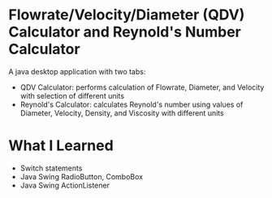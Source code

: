 # Flowrate/Velocity/Diameter (QDV) Calculator and Reynold's Number Calculator

A java desktop application with two tabs: 
- QDV Calculator: performs calculation of Flowrate, Diameter, and Velocity with selection of different units
- Reynold's Calculator: calculates Reynold's number using values of Diameter, Velocity, Density, and Viscosity with different units

# What I Learned
- Switch statements
- Java Swing RadioButton, ComboBox
- Java Swing ActionListener
